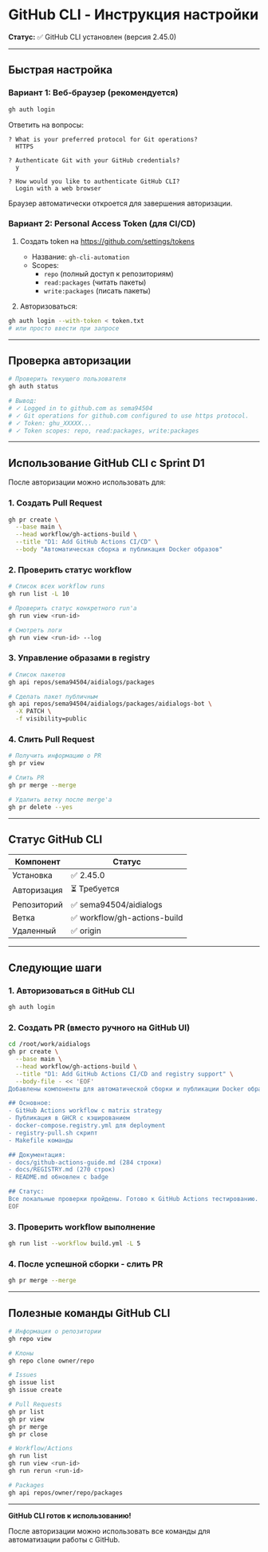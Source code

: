 # GitHub CLI - Инструкция настройки

**Статус:** ✅ GitHub CLI установлен (версия 2.45.0)

---

## Быстрая настройка

### Вариант 1: Веб-браузер (рекомендуется)

```bash
gh auth login
```

Ответить на вопросы:
```
? What is your preferred protocol for Git operations?
  HTTPS

? Authenticate Git with your GitHub credentials?
  y

? How would you like to authenticate GitHub CLI?
  Login with a web browser
```

Браузер автоматически откроется для завершения авторизации.

### Вариант 2: Personal Access Token (для CI/CD)

1. Создать token на https://github.com/settings/tokens
   - Название: `gh-cli-automation`
   - Scopes:
     - `repo` (полный доступ к репозиториям)
     - `read:packages` (читать пакеты)
     - `write:packages` (писать пакеты)

2. Авторизоваться:
```bash
gh auth login --with-token < token.txt
# или просто ввести при запросе
```

---

## Проверка авторизации

```bash
# Проверить текущего пользователя
gh auth status

# Вывод:
# ✓ Logged in to github.com as sema94504
# ✓ Git operations for github.com configured to use https protocol.
# ✓ Token: ghu_XXXXX...
# ✓ Token scopes: repo, read:packages, write:packages
```

---

## Использование GitHub CLI с Sprint D1

После авторизации можно использовать для:

### 1. Создать Pull Request

```bash
gh pr create \
  --base main \
  --head workflow/gh-actions-build \
  --title "D1: Add GitHub Actions CI/CD" \
  --body "Автоматическая сборка и публикация Docker образов"
```

### 2. Проверить статус workflow

```bash
# Список всех workflow runs
gh run list -L 10

# Проверить статус конкретного run'а
gh run view <run-id>

# Смотреть логи
gh run view <run-id> --log
```

### 3. Управление образами в registry

```bash
# Список пакетов
gh api repos/sema94504/aidialogs/packages

# Сделать пакет публичным
gh api repos/sema94504/aidialogs/packages/aidialogs-bot \
  -X PATCH \
  -f visibility=public
```

### 4. Слить Pull Request

```bash
# Получить информацию о PR
gh pr view

# Слить PR
gh pr merge --merge

# Удалить ветку после merge'а
gh pr delete --yes
```

---

## Статус GitHub CLI

| Компонент | Статус |
|-----------|--------|
| Установка | ✅ 2.45.0 |
| Авторизация | ⏳ Требуется |
| Репозиторий | ✅ sema94504/aidialogs |
| Ветка | ✅ workflow/gh-actions-build |
| Удаленный | ✅ origin |

---

## Следующие шаги

### 1. Авторизоваться в GitHub CLI
```bash
gh auth login
```

### 2. Создать PR (вместо ручного на GitHub UI)
```bash
cd /root/work/aidialogs
gh pr create \
  --base main \
  --head workflow/gh-actions-build \
  --title "D1: Add GitHub Actions CI/CD and registry support" \
  --body-file - << 'EOF'
Добавлены компоненты для автоматической сборки и публикации Docker образов

## Основное:
- GitHub Actions workflow с matrix strategy
- Публикация в GHCR с кэшированием
- docker-compose.registry.yml для deployment
- registry-pull.sh скрипт
- Makefile команды

## Документация:
- docs/github-actions-guide.md (284 строки)
- docs/REGISTRY.md (270 строк)
- README.md обновлен с badge

## Статус:
Все локальные проверки пройдены. Готово к GitHub Actions тестированию.
EOF
```

### 3. Проверить workflow выполнение
```bash
gh run list --workflow build.yml -L 5
```

### 4. После успешной сборки - слить PR
```bash
gh pr merge --merge
```

---

## Полезные команды GitHub CLI

```bash
# Информация о репозитории
gh repo view

# Клоны
gh repo clone owner/repo

# Issues
gh issue list
gh issue create

# Pull Requests
gh pr list
gh pr view
gh pr merge
gh pr close

# Workflow/Actions
gh run list
gh run view <run-id>
gh run rerun <run-id>

# Packages
gh api repos/owner/repo/packages
```

---

**GitHub CLI готов к использованию!**

После авторизации можно использовать все команды для автоматизации работы с GitHub.
